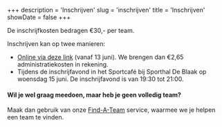 +++
description = 'Inschrijven'
slug = 'inschrijven'
title = 'Inschrijven'
showDate = false
+++

De inschrijfkosten bedragen €30,- per team.

Inschrijven kan op twee manieren:
* [Online via deze link](https://www.eventbrite.nl/e/registratie-wijkwis-de-blaak-2022-348207035617) (vanaf 13 juni). We brengen dan €2,65 administratiekosten in rekening.
* Tijdens de inschrijfavond in het Sportcafé bij Sporthal De Blaak op woensdag 15 juni. 
  De inschrijfavond is van 19:30 tot 21:00.

#### Wil je wel graag meedoen, maar heb je geen volledig team?
Maak dan gebruik van onze [Find-A-Team](/find-a-team) service, waarmee we je helpen een team te vinden.
